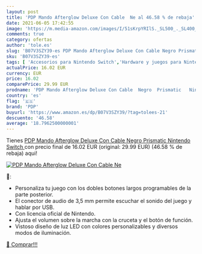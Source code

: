 ```yaml
---
layout: post
title: 'PDP Mando Afterglow Deluxe Con Cable  Ne al 46.58 % de rebaja'
date: 2021-06-05 17:42:55
image: 'https://m.media-amazon.com/images/I/51sKrpYRIlS._SL500_._SL400_.jpg'
comments: true
category: ofertas
author: 'tole.es'
slug: 'B07V3SZY39-es PDP Mando Afterglow Deluxe Con Cable Negro Prismatic...'
sku: 'B07V3SZY39-es'
tags: [ 'Accesorios para Nintendo Switch','Hardware y juegos para Nintendo Switch','Mandos para Nintendo Switch','Videojuegos','nintendo','pdp', ]
actualPrice: 16.02 EUR
currency: EUR
price: 16.02
comparePrice: 29.99 EUR
prodname: 'PDP Mando Afterglow Deluxe Con Cable  Negro  Prismatic   Nintendo Switch '
country: 'es'
flag: '🇪🇸'
brand: 'PDP'
buyurl: 'https://www.amazon.es/dp/B07V3SZY39/?tag=tolees-21'
descuento: '46.58'
average: '18.7962500000001'
---
```


Tienes [PDP Mando Afterglow Deluxe Con Cable  Negro  Prismatic   Nintendo Switch ](https://www.amazon.es/dp/B07V3SZY39/?tag=tolees-21) con precio final de  16.02 EUR (original: 29.99 EUR) (46.58 %  de rebaja) aqui!

[![PDP Mando Afterglow Deluxe Con Cable  Ne](https://m.media-amazon.com/images/I/51sKrpYRIlS._SL500_._SL400_.jpg)](https://www.amazon.es/dp/B07V3SZY39/?tag=tolees-21)

🔎:

- Personaliza tu juego con los dobles botones largos programables de la parte posterior.
- El conector de audio de 3,5 mm permite escuchar el sonido del juego y hablar por USB.
- Con licencia oficial de Nintendo.
- Ajusta el volumen sobre la marcha con la cruceta y el botón de función.
- Vistoso diseño de luz LED con colores personalizables y diversos modos de iluminación.

[🛒 Comprar!!!](https://www.amazon.es/dp/B07V3SZY39/?tag=tolees-21)
